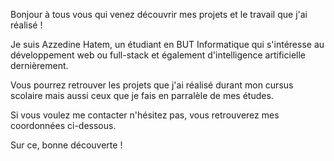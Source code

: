 Bonjour à tous vous qui venez découvrir mes projets et le travail que j'ai réalisé ! 

Je suis Azzedine Hatem, un étudiant en BUT Informatique qui s'intéresse au développement web ou full-stack et également d'intelligence artificielle dernièrement.

Vous pourrez retrouver les projets que j'ai réalisé durant mon cursus scolaire mais aussi ceux que je fais en parralèle de mes études. 

Si vous voulez me contacter n'hésitez pas, vous retrouverez mes coordonnées ci-dessous. 

Sur ce, bonne découverte ! 
